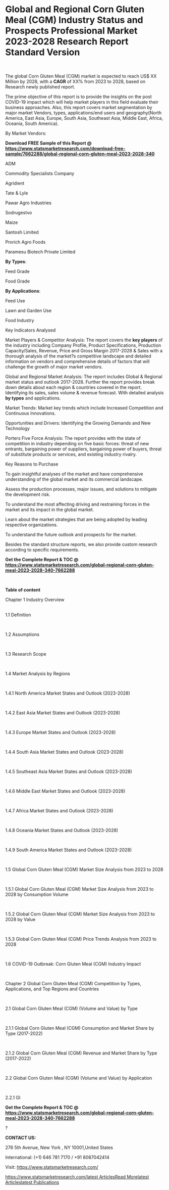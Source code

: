 <h1>Global and Regional Corn Gluten Meal (CGM) Industry Status and Prospects Professional Market 2023-2028 Research Report Standard Version</h1><br/><p>The global Corn Gluten Meal (CGM) market is expected to reach US$ XX Million by 2028, with a <strong>CAGR</strong> of XX% from 2023 to 2028, based on Research newly published report.</p>
 
 
 
 <p>The prime objective of this report is to provide the insights on the post COVID-19 impact which will help market players in this field evaluate their business approaches. Also, this report covers market segmentation by major market Vendors, types, applications/end users and geography(North America, East Asia, Europe, South Asia, Southeast Asia, Middle East, Africa, Oceania, South America).</p>
 
 
 
 <p>By Market Vendors:</p>
 
 
 
 <p><strong>Download FREE Sample of this Report @ <a href="https://www.statsmarketresearch.com/download-free-sample/7662288/global-regional-corn-gluten-meal-2023-2028-340">https://www.statsmarketresearch.com/download-free-sample/7662288/global-regional-corn-gluten-meal-2023-2028-340</a></strong></p>
 
 
 
 <p>ADM</p>
 
 
 
 <p>Commodity Specialists Company</p>
 
 
 
 <p>Agridient</p>
 
 
 
 <p>Tate & Lyle</p>
 
 
 
 <p>Pawar Agro Industries</p>
 
 
 
 <p>Sodrugestvo</p>
 
 
 
 <p>Maize</p>
 
 
 
 <p>Santosh Limited</p>
 
 
 
 <p>Prorich Agro Foods</p>
 
 
 
 <p>Paramesu Biotech Private Limited</p>
 
 
 
 <p><strong>By Types</strong>:</p>
 
 
 
 <p>Feed Grade</p>
 
 
 
 <p>Food Grade</p>
 
 
 
 <p><strong><strong>By Applications</strong></strong>:</p>
 
 
 
 <p>Feed Use</p>
 
 
 
 <p>Lawn and Garden Use</p>
 
 
 
 <p>Food Industry</p>
 
 
 
 <p>Key Indicators Analysed</p>
 
 
 
 <p>Market Players & Competitor Analysis: The report covers the <strong>key players</strong> of the industry including Company Profile, Product Specifications, Production Capacity/Sales, Revenue, Price and Gross Margin 2017-2028 & Sales with a thorough analysis of the market?s competitive landscape and detailed information on vendors and comprehensive details of factors that will challenge the growth of major market vendors.</p>
 
 
 
 <p>Global and Regional Market Analysis: The report includes Global & Regional market status and outlook 2017-2028. Further the report provides break down details about each region & countries covered in the report. Identifying its sales, sales volume & revenue forecast. With detailed analysis <strong>by types</strong> and applications.</p>
 
 
 
 <p>Market Trends: Market key trends which include Increased Competition and Continuous Innovations.</p>
 
 
 
 <p>Opportunities and Drivers: Identifying the Growing Demands and New Technology</p>
 
 
 
 <p>Porters Five Force Analysis: The report provides with the state of competition in industry depending on five basic forces: threat of new entrants, bargaining power of suppliers, bargaining power of buyers, threat of substitute products or services, and existing industry rivalry.</p>
 
 
 
 <p>Key Reasons to Purchase</p>
 
 
 
 <p>To gain insightful analyses of the market and have comprehensive understanding of the global market and its commercial landscape.</p>
 
 
 
 <p>Assess the production processes, major issues, and solutions to mitigate the development risk.</p>
 
 
 
 <p>To understand the most affecting driving and restraining forces in the market and its impact in the global market.</p>
 
 
 
 <p>Learn about the market strategies that are being adopted by leading respective organizations.</p>
 
 
 
 <p>To understand the future outlook and prospects for the market.</p>
 
 
 
 <p>Besides the standard structure reports, we also provide custom research according to specific requirements.</p>
 
 
 
 <div><b>Get the Complete Report & TOC @ <a href="https://www.statsmarketresearch.com/global-regional-corn-gluten-meal-2023-2028-340-7662288">https://www.statsmarketresearch.com/global-regional-corn-gluten-meal-2023-2028-340-7662288</a></b></div>
 
 
 
 <p><br />
 
 <b>Table of content</b></p>
 
 
 
 <p>Chapter 1 Industry Overview<br />
 
 <br />
 
 1.1 Definition<br />
 
 <br />
 
 1.2 Assumptions<br />
 
 <br />
 
 1.3 Research Scope<br />
 
 <br />
 
 1.4 Market Analysis by Regions<br />
 
 <br />
 
 1.4.1 North America Market States and Outlook (2023-2028)<br />
 
 <br />
 
 1.4.2 East Asia Market States and Outlook (2023-2028)<br />
 
 <br />
 
 1.4.3 Europe Market States and Outlook (2023-2028)<br />
 
 <br />
 
 1.4.4 South Asia Market States and Outlook (2023-2028)<br />
 
 <br />
 
 1.4.5 Southeast Asia Market States and Outlook (2023-2028)<br />
 
 <br />
 
 1.4.6 Middle East Market States and Outlook (2023-2028)<br />
 
 <br />
 
 1.4.7 Africa Market States and Outlook (2023-2028)<br />
 
 <br />
 
 1.4.8 Oceania Market States and Outlook (2023-2028)<br />
 
 <br />
 
 1.4.9 South America Market States and Outlook (2023-2028)<br />
 
 <br />
 
 1.5 Global Corn Gluten Meal (CGM) Market Size Analysis from 2023 to 2028<br />
 
 <br />
 
 1.5.1 Global Corn Gluten Meal (CGM) Market Size Analysis from 2023 to 2028 by Consumption Volume<br />
 
 <br />
 
 1.5.2 Global Corn Gluten Meal (CGM) Market Size Analysis from 2023 to 2028 by Value<br />
 
 <br />
 
 1.5.3 Global Corn Gluten Meal (CGM) Price Trends Analysis from 2023 to 2028<br />
 
 <br />
 
 1.6 COVID-19 Outbreak: Corn Gluten Meal (CGM) Industry Impact<br />
 
 <br />
 
 Chapter 2 Global Corn Gluten Meal (CGM) Competition by Types, Applications, and Top Regions and Countries<br />
 
 <br />
 
 2.1 Global Corn Gluten Meal (CGM) (Volume and Value) by Type<br />
 
 <br />
 
 2.1.1 Global Corn Gluten Meal (CGM) Consumption and Market Share by Type (2017-2022)<br />
 
 <br />
 
 2.1.2 Global Corn Gluten Meal (CGM) Revenue and Market Share by Type (2017-2022)<br />
 
 <br />
 
 2.2 Global Corn Gluten Meal (CGM) (Volume and Value) by Application<br />
 
 <br />
 
 2.2.1 Gl</p>
 
 
 
 <div><b>Get the Complete Report & TOC @ <a href="https://www.statsmarketresearch.com/global-regional-corn-gluten-meal-2023-2028-340-7662288">https://www.statsmarketresearch.com/global-regional-corn-gluten-meal-2023-2028-340-7662288</a></b></div>
 
 
 
 <p>? </p>
 
 
 
 <p><b>CONTACT US:</b><br />
 
 276 5th Avenue, New York , NY 10001,United States<br />
 
 International: (+1) 646 781 7170 / +91 8087042414<br />
 
 Visit: <a href="https://www.statsmarketresearch.com/">https://www.statsmarketresearch.com/</a><br />
 
 <a href="https://gyeongbokgung.com">https://www.statsmarketresearch.com/</a><a href="https://hallyeomaritime.com">latest Articles</a><a href="https://jingwansa.com">Read More</a><a href="https://nguoiviet.jp/">latest Articles</a><a href="https://www.intelmarketresearch.com/">latest Publications</a></p>